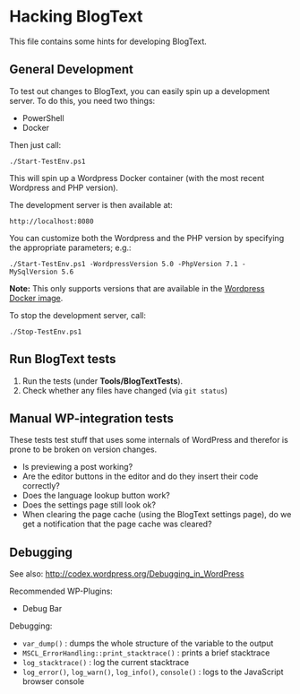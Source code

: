 # Hacking BlogText

This file contains some hints for developing BlogText.

## General Development

To test out changes to BlogText, you can easily spin up a development server. To do this, you need two things:

* PowerShell
* Docker

Then just call:

    ./Start-TestEnv.ps1

This will spin up a Wordpress Docker container (with the most recent Wordpress and PHP version).

The development server is then available at:

    http://localhost:8080

You can customize both the Wordpress and the PHP version by specifying the appropriate parameters; e.g.:

    ./Start-TestEnv.ps1 -WordpressVersion 5.0 -PhpVersion 7.1 -MySqlVersion 5.6

**Note:** This only supports versions that are available in the [Wordpress Docker image](https://hub.docker.com/_/wordpress).

To stop the development server, call:

    ./Stop-TestEnv.ps1

## Run BlogText tests

1. Run the tests (under **Tools/BlogTextTests**).
1. Check whether any files have changed (via `git status`)

## Manual WP-integration tests

These tests test stuff that uses some internals of WordPress and therefor is prone to be broken on version
changes.

* Is previewing a post working?
* Are the editor buttons in the editor and do they insert their code correctly?
* Does the language lookup button work?
* Does the settings page still look ok?
* When clearing the page cache (using the BlogText settings page), do we get a notification that the page cache was cleared?

## Debugging

See also: <http://codex.wordpress.org/Debugging_in_WordPress>

Recommended WP-Plugins:

* Debug Bar

Debugging:

* `var_dump()` : dumps the whole structure of the variable to the output
* `MSCL_ErrorHandling::print_stacktrace()` : prints a brief stacktrace
* `log_stacktrace()` : log the current stacktrace
* `log_error()`, `log_warn()`, `log_info()`, `console()` : logs to the JavaScript browser console

